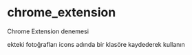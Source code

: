 # chrome_extension
Chrome Extension denemesi

ekteki fotoğrafları icons adında bir klasöre kaydederek kullanın
